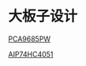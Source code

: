 # 大板子设计



[PCA9685PW](https://www.nxp.com/part/PCA9685PW#/)

[AIP74HC4051](https://lcsc.com/product-detail/74-Series_Wuxi-I-core-Elec-AIP74HC4051_C93010.html)